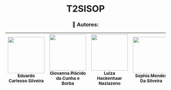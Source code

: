  <div align="center">

# T2SISOP


### 👥 Autores:
| [<img loading="lazy" src="https://avatars.githubusercontent.com/u/125413722?v=4" width="115"><br><sub>Eduardo Carlesso Silveira</sub>](https://github.com/EduardoCarlesso) |  [<img loading="lazy" src="https://avatars.githubusercontent.com/u/143823107?v=4" width="115"><br><sub>Giovanna Plácido da Cunha e Borba</sub>](https://github.com/GiovannaBorba) | [<img loading="lazy" src="https://avatars.githubusercontent.com/u/142232479?v=4" width="115"><br><sub>Luiza Hackenhaar Naziazeno</sub>](https://github.com/luizahackenhaarnaziazeno) | [<img loading="lazy" src="https://avatars.githubusercontent.com/u/89554510?v=4" width="115"><br><sub>Sophia Mendes Da Silveira</sub>]([https://github.com/RobertoG400](https://github.com/SophiaSilveira)) |
| :-------------------------------: | :-------------------------------: | :-------------------------------: | :-------------------------------: |
